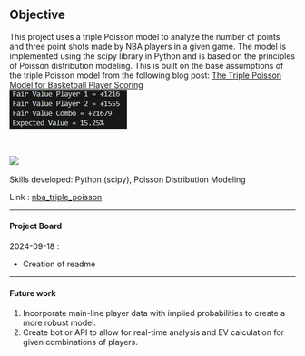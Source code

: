 
## Objective

This project uses a triple Poisson model to analyze the number of points and three point shots made by NBA players in a given game. The model is implemented using the scipy library in Python and is based on the principles of Poisson distribution modeling.
This is built on the base assumptions of the triple Poisson model from the following blog post: [The Triple Poisson Model for Basketball Player Scoring](https://plusevanalytics.wordpress.com/2024/08/10/bet-bash-bonus-the-triple-poisson-model-for-basketball-player-scoring/) 
<br>
![](images/output_example.png)

<br>

[![](https://img.shields.io/badge/Python-white?logo=Python)](#)

Skills developed: Python (scipy), Poisson Distribution Modeling

Link : [nba_triple_poisson](https://github.com/MattDennahower/mattdennahower.github.io/tree/main/docs/nba_triple_poisson)

----
#### Project Board

2024-09-18 : 

- Creation of readme

----
#### Future work

1. Incorporate main-line player data with implied probabilities to create a more robust model.
2. Create bot or API to allow for real-time analysis and EV calculation for given combinations of players.

